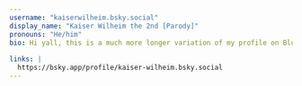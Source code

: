 ```yaml
---
username: "kaiserwilheim.bsky.social"
display_name: "Kaiser Wilheim the 2nd [Parody]"
pronouns: "He/him"
bio: Hi yall, this is a much more longer variation of my profile on Bluesky. I was a TWATter shitposter, I left because of personal reasons, I do like history, yes, and I am a goober cause I am silly. I do have transformers that I play with. And yes, I do play MGS3. Sane with Dragon Ball Xenoverse 2 (The best game).
  
links: |
  https://bsky.app/profile/kaiser-wilheim.bsky.social
---
```

